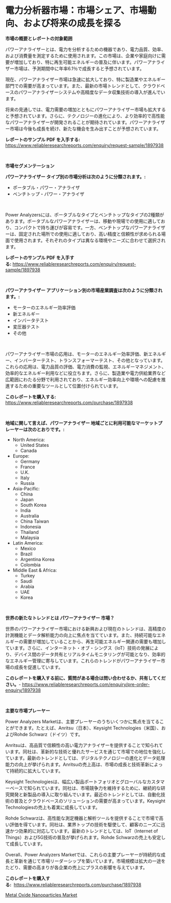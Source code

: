 <p><h1>電力分析器市場：市場シェア、市場動向、および将来の成長を探る</h1></p><p><strong>市場の概要とレポートの対象範囲</strong></p>
<p><p>パワーアナライザーとは、電力を分析するための機器であり、電力品質、効率、および消費量を測定するために使用されます。この市場は、企業や家庭向けに需要が増加しており、特に再生可能エネルギーの普及に伴います。パワーアナライザー市場は、予測期間中に年率6.1％で成長すると予想されています。</p><p>現在、パワーアナライザー市場は急速に拡大しており、特に製造業やエネルギー部門での需要が高まっています。また、最新の市場トレンドとして、クラウドベースのパワーアナライザーシステムや高精度なデータ収集技術の導入が進んでいます。</p><p>将来の見通しでは、電力需要の増加とともにパワーアナライザー市場も拡大すると予想されています。さらに、テクノロジーの進化により、より効率的で高性能なパワーアナライザーが開発されることが期待されています。パワーアナライザー市場は今後も成長を続け、新たな機会を生み出すことが予想されています。</p></p>
<p><strong>レポートのサンプル PDF を入手する:</strong> <a href="https://www.reliableresearchreports.com/enquiry/request-sample/1897938">https://www.reliableresearchreports.com/enquiry/request-sample/1897938</a></p>
<p>&nbsp;</p>
<p><strong>市場セグメンテーション</strong></p>
<p><strong>パワーアナライザー タイプ別の市場分析は次のように分類されます。:</strong></p>
<p><ul><li>ポータブル・パワー・アナライザ</li><li>ベンチトップ・パワー・アナライザ</li></ul></p>
<p>&nbsp;</p>
<p><p>Power Analyzersには、ポータブルなタイプとベンチトップなタイプの2種類があります。ポータブルなパワーアナライザーは、移動や現場での使用に適しており、コンパクトで持ち運びが容易です。一方、ベンチトップなパワーアナライザーは、固定された場所での使用に適しており、高い精度と信頼性が求められる場面で使用されます。それぞれのタイプは異なる環境やニーズに合わせて選択されます。</p></p>
<p><strong>レポートのサンプル PDF を入手する:</strong>&nbsp;<a href="https://www.reliableresearchreports.com/enquiry/request-sample/1897938">https://www.reliableresearchreports.com/enquiry/request-sample/1897938</a></p>
<p>&nbsp;</p>
<p><strong> パワーアナライザー アプリケーション別の市場産業調査は次のように分類されます。:</strong></p>
<p><ul><li>モーターのエネルギー効率評価</li><li>新エネルギー</li><li>インバータテスト</li><li>変圧器テスト</li><li>その他</li></ul></p>
<p>&nbsp;</p>
<p><p>パワーアナライザー市場の応用は、モーターのエネルギー効率評価、新エネルギー、インバーターテスト、トランスフォーマーテスト、その他となっています。これらの応用は、電力品質の評価、電力消費の監視、エネルギーマネジメント、効率的なエネルギー利用などに役立ちます。さらに、製造業や電力供給業界など広範囲にわたる分野で利用されており、エネルギー効率向上や環境への配慮を推進するための重要なツールとして位置付けられています。</p></p>
<p><strong>このレポートを購入する:</strong>&nbsp; <a href="https://www.reliableresearchreports.com/purchase/1897938">https://www.reliableresearchreports.com/purchase/1897938</a></p>
<p>&nbsp;</p>
<p><strong>地域に関して言えば、パワーアナライザー 地域ごとに利用可能なマーケットプレーヤーは次のとおりです。:</strong></p>
<p><ul>
    <li>
        North America:
        <ul>
            <li>United States</li>
            <li>Canada</li>
        </ul>
    </li>
    <li>
        Europe:
        <ul>
            <li>Germany</li>
            <li>France</li>
            <li>U.K.</li>
            <li>Italy</li>
            <li>Russia</li>
        </ul>
    </li>
    <li>
        Asia-Pacific:
        <ul>
            <li>China</li>
            <li>Japan</li>
            <li>South Korea</li>
            <li>India</li>
            <li>Australia</li>
            <li>China Taiwan</li>
            <li>Indonesia</li>
            <li>Thailand</li>
            <li>Malaysia</li>
        </ul>
    </li>
    <li>
        Latin America:
        <ul>
            <li>Mexico</li>
            <li>Brazil</li>
            <li>Argentina Korea</li>
            <li>Colombia</li>
        </ul>
    </li>
    <li>
        Middle East & Africa:
        <ul>
            <li>Turkey</li>
            <li>Saudi</li>
            <li>Arabia</li>
            <li>UAE</li>
            <li>Korea</li>
        </ul>
    </li>
    </ul></p>
<p>&nbsp;</p>
<p><strong>世界の新たなトレンドとは パワーアナライザー 市場？</strong></p>
<p><p>世界のパワーアナライザー市場における新興および現在のトレンドは、高精度の計測機能とデータ解析能力の向上に焦点を当てています。また、持続可能なエネルギーの需要が増加していることから、再生可能エネルギー関連の需要も増加しています。さらに、インターネット・オブ・シングス（IoT）技術の発展により、デバイス間のデータ共有とリアルタイムモニタリングが可能となり、効率的なエネルギー管理に寄与しています。これらのトレンドがパワーアナライザー市場の成長を促進しています。</p></p>
<p><strong>このレポートを購入する前に、質問がある場合は問い合わせるか、共有してください。</strong>- <a href="https://www.reliableresearchreports.com/enquiry/pre-order-enquiry/1897938">https://www.reliableresearchreports.com/enquiry/pre-order-enquiry/1897938</a></p>
<p>&nbsp;</p>
<p><strong>主要な市場プレーヤー</strong></p>
<p><p>Power Analyzers Marketは、主要プレーヤーのうちいくつかに焦点を当てることができます。たとえば、Anritsu（日本）、Keysight Technologies（米国）、およびRohde Schwarz（ドイツ）です。</p><p>Anritsuは、高品質で信頼性の高い電力アナライザーを提供することで知られています。同社は、革新的な技術と優れたサービスを通じて市場での地位を強化しています。最新のトレンドとしては、デジタルテクノロジーの進化とデータ処理能力の向上が挙げられます。Anritsuの売上高は、市場の成長と技術革新によって持続的に拡大しています。</p><p>Keysight Technologiesは、幅広い製品ポートフォリオとグローバルなカスタマーベースで知られています。同社は、市場競争力を維持するために、継続的な研究開発と新製品の導入に取り組んでいます。最近のトレンドとしては、自動化技術の普及とクラウドベースのソリューションの需要が高まっています。Keysight Technologiesの売上も着実に成長しています。</p><p>Rohde Schwarzは、高性能な測定機器と解析ツールを提供することで市場で高い評価を得ています。同社は、業界トップの技術を駆使して、顧客のニーズに迅速かつ効果的に対応しています。最新のトレンドとしては、IoT（Internet of Things）および5G技術の普及が挙げられます。Rohde Schwarzの売上も安定して成長しています。</p><p>Overall、Power Analyzers Marketでは、これらの主要プレーヤーが持続的な成長と革新を通じて市場リーダーシップを築いています。市場規模は拡大の一途をたどり、需要の高まりが各企業の売上にプラスの影響を与えています。</p></p>
<p><strong>このレポートを購入する:</strong>&nbsp;&nbsp;<a href="https://www.reliableresearchreports.com/purchase/1897938">https://www.reliableresearchreports.com/purchase/1897938</a></p>
<p><p><a href="https://github.com/Sarissaschmalingtr6fz2739/Market-Research-Report-List-1/blob/main/metal-oxide-nanoparticles-market.md">Metal Oxide Nanoparticles Market</a></p></p>